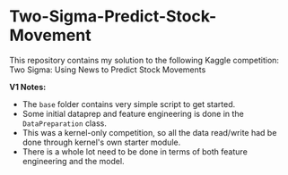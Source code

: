 # Two-Sigma-Predict-Stock-Movement
This repository contains my solution to the following Kaggle competition: Two Sigma: Using News to Predict Stock Movements

**V1 Notes:**
- The `base` folder contains very simple script to get started.
- Some initial dataprep and feature engineering is done in the `DataPreparation` class.
- This was a kernel-only competition, so all the data read/write had be done through kernel's own starter module.
- There is a whole lot need to be done in terms of both feature engineering and the model.
